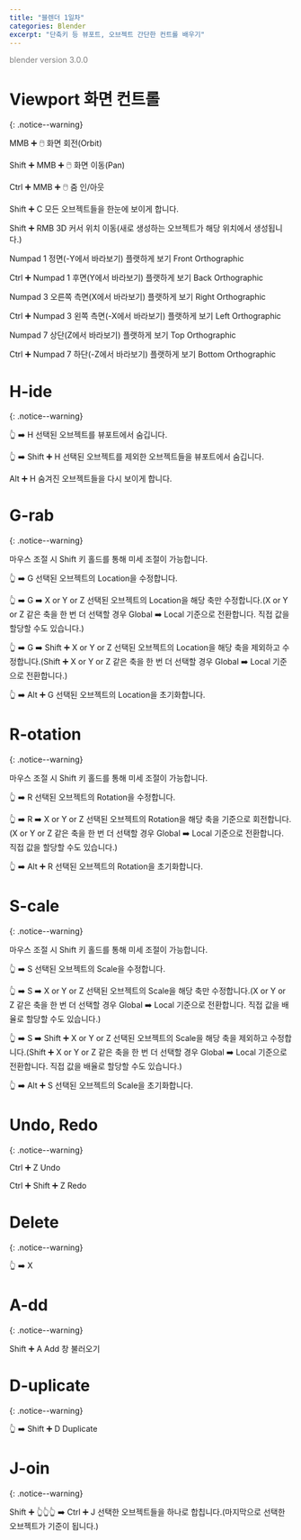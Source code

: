 ```yaml
---
title: "블렌더 1일차"
categories: Blender
excerpt: "단축키 등 뷰포트, 오브젝트 간단한 컨트롤 배우기"
---
```


<span style="color:gray">blender version 3.0.0</span>

# Viewport 화면 컨트롤
{: .notice--warning}

<span class="block-darkgrey">MMB</span> ➕ 🖱️ 화면 회전(Orbit)

<span class="block-darkgrey">Shift</span> ➕ <span class="block-darkgrey">MMB</span> ➕ 🖱️ 화면 이동(Pan)

<span class="block-darkgrey">Ctrl</span> ➕ <span class="block-darkgrey">MMB</span> ➕ 🖱️ 줌 인/아웃

<span class="block-darkgrey">Shift</span> ➕ <span class="block-darkgrey">C</span> 모든 오브젝트들을 한눈에 보이게 합니다.

<span class="block-darkgrey">Shift</span> ➕ <span class="block-darkgrey">RMB</span> 3D 커서 위치 이동(새로 생성하는 오브젝트가 해당 위치에서 생성됩니다.)

<span class="block-darkgrey">Numpad 1</span> 정면(-Y에서 바라보기) 플랫하게 보기 Front Orthographic

<span class="block-darkgrey">Ctrl</span> ➕ <span class="block-darkgrey">Numpad 1</span> 후면(Y에서 바라보기) 플랫하게 보기 Back Orthographic

<span class="block-darkgrey">Numpad 3</span> 오른쪽 측면(X에서 바라보기) 플랫하게 보기 Right Orthographic

<span class="block-darkgrey">Ctrl</span> ➕ <span class="block-darkgrey">Numpad 3</span> 왼쪽 측면(-X에서 바라보기) 플랫하게 보기 Left Orthographic

<span class="block-darkgrey">Numpad 7</span> 상단(Z에서 바라보기) 플랫하게 보기 Top Orthographic

<span class="block-darkgrey">Ctrl</span> ➕ <span class="block-darkgrey">Numpad 7</span> 하단(-Z에서 바라보기) 플랫하게 보기 Bottom Orthographic

# H-ide
{: .notice--warning}

👆 ➡️ <span class="block-darkgrey">H</span> 선택된 오브젝트를 뷰포트에서 숨깁니다.

👆 ➡️ <span class="block-darkgrey">Shift</span> ➕ <span class="block-darkgrey">H</span> 선택된 오브젝트를 제외한 오브젝트들을 뷰포트에서 숨깁니다.

<span class="block-darkgrey">Alt</span> ➕ <span class="block-darkgrey">H</span> 숨겨진 오브젝트들을 다시 보이게 합니다.

# G-rab
{: .notice--warning}

마우스 조절 시 Shift 키 홀드를 통해 미세 조절이 가능합니다.

👆 ➡️ <span class="block-darkgrey">G</span> 선택된 오브젝트의 Location을 수정합니다.

👆 ➡️ <span class="block-darkgrey">G</span> ➡️ <span class="block-darkgrey">X or Y or Z</span> 선택된 오브젝트의 Location을 해당 축만 수정합니다.(<span class="block-darkgrey">X or Y or Z</span> 같은 축을 한 번 더 선택할 경우 <span class="block-lightgreen">Global</span> ➡️ <span class="block-lightgreen">Local</span> 기준으로 전환합니다. 직접 값을 할당할 수도 있습니다.)

👆 ➡️ <span class="block-darkgrey">G</span> ➡️ <span class="block-darkgrey">Shift</span> ➕ <span class="block-darkgrey">X or Y or Z</span> 선택된 오브젝트의 Location을 해당 축을 제외하고 수정합니다.(<span class="block-darkgrey">Shift</span> ➕ <span class="block-darkgrey">X or Y or Z</span> 같은 축을 한 번 더 선택할 경우 <span class="block-lightgreen">Global</span> ➡️ <span class="block-lightgreen">Local</span> 기준으로 전환합니다.)

👆 ➡️ <span class="block-darkgrey">Alt</span> ➕ <span class="block-darkgrey">G</span> 선택된 오브젝트의 Location을 초기화합니다.

# R-otation
{: .notice--warning}

마우스 조절 시 Shift 키 홀드를 통해 미세 조절이 가능합니다.

👆 ➡️ <span class="block-darkgrey">R</span> 선택된 오브젝트의 Rotation을 수정합니다.

👆 ➡️ <span class="block-darkgrey">R</span> ➡️ <span class="block-darkgrey">X or Y or Z</span> 선택된 오브젝트의 Rotation을 해당 축을 기준으로 회전합니다.(<span class="block-darkgrey">X or Y or Z</span> 같은 축을 한 번 더 선택할 경우 <span class="block-lightgreen">Global</span> ➡️ <span class="block-lightgreen">Local</span> 기준으로 전환합니다. 직접 값을 할당할 수도 있습니다.)

👆 ➡️ <span class="block-darkgrey">Alt</span> ➕ <span class="block-darkgrey">R</span> 선택된 오브젝트의 Rotation을 초기화합니다.

# S-cale
{: .notice--warning}

마우스 조절 시 Shift 키 홀드를 통해 미세 조절이 가능합니다.

👆 ➡️ <span class="block-darkgrey">S</span> 선택된 오브젝트의 Scale을 수정합니다.

👆 ➡️ <span class="block-darkgrey">S</span> ➡️ <span class="block-darkgrey">X or Y or Z</span> 선택된 오브젝트의 Scale을 해당 축만 수정합니다.(<span class="block-darkgrey">X or Y or Z</span> 같은 축을 한 번 더 선택할 경우 <span class="block-lightgreen">Global</span> ➡️ <span class="block-lightgreen">Local</span> 기준으로 전환합니다. 직접 값을 배율로 할당할 수도 있습니다.)

👆 ➡️ <span class="block-darkgrey">S</span> ➡️ <span class="block-darkgrey">Shift</span> ➕ <span class="block-darkgrey">X or Y or Z</span> 선택된 오브젝트의 Scale을 해당 축을 제외하고 수정합니다.(<span class="block-darkgrey">Shift</span> ➕ <span class="block-darkgrey">X or Y or Z</span> 같은 축을 한 번 더 선택할 경우 <span class="block-lightgreen">Global</span> ➡️ <span class="block-lightgreen">Local</span> 기준으로 전환합니다. 직접 값을 배율로 할당할 수도 있습니다.)

👆 ➡️ <span class="block-darkgrey">Alt</span> ➕ <span class="block-darkgrey">S</span> 선택된 오브젝트의 Scale을 초기화합니다.

# Undo, Redo
{: .notice--warning}

<span class="block-darkgrey">Ctrl</span> ➕ <span class="block-darkgrey">Z</span> Undo

<span class="block-darkgrey">Ctrl</span> ➕ <span class="block-darkgrey">Shift</span> ➕ <span class="block-darkgrey">Z</span> Redo

# Delete
{: .notice--warning}

👆 ➡️ <span class="block-darkgrey">X</span>

# A-dd
{: .notice--warning}

<span class="block-darkgrey">Shift</span> ➕ <span class="block-darkgrey">A</span> Add 창 불러오기

# D-uplicate
{: .notice--warning}

👆 ➡️ <span class="block-darkgrey">Shift</span> ➕ <span class="block-darkgrey">D</span> Duplicate

# J-oin
{: .notice--warning}

<span class="block-darkgrey">Shift</span> ➕ 👆👆👆 ➡️ <span class="block-darkgrey">Ctrl</span> ➕ <span class="block-darkgrey">J</span> 선택한 오브젝트들을 하나로 합칩니다.(마지막으로 선택한 오브젝트가 기준이 됩니다.)